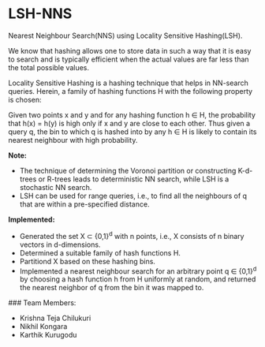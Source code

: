 # LSH-NNS
Nearest Neighbour Search(NNS) using Locality Sensitive Hashing(LSH).
<br>
<p>We know that hashing allows one to store data in such a way that it is easy to search and is typically
efficient when the actual values are far less than the total possible values.</p>
<p>Locality Sensitive Hashing is a hashing technique that helps in NN-search queries. Herein, a family of
hashing functions H with the following property is chosen:</p>
<p>Given two points x and y and for any hashing function h ∈ H, the probability that h(x) = h(y) is high
only if x and y are close to each other. Thus given a query q, the bin to which q is hashed into by any h ∈ H is
likely to contain its nearest neighbour with high probability.</p>
<p>
  <b>Note:</b> 
  <ul>
    <li>The technique of determining the Voronoi partition or constructing K-d-trees or
      R-trees leads to deterministic NN search, while LSH is a stochastic NN search.</li>
    <li>LSH can be used for range queries, i.e., to find all the neighbours of q that are within a pre-specified distance.</li>
  </ul>
</p>
<p><b>Implemented:</b></p>
<ul>
  <li>Generated the set X ⊂ {0,1}<sup>d</sup> with n points, i.e., X consists of n binary vectors in d-dimensions.</li>
  <li>Determined a suitable family of hash functions H.</li>
  <li>Partitiond X based on these hashing bins.</li>
  <li>Implemented a nearest neighbour search for an arbitrary point q ∈ {0,1}<sup>d</sup> by choosing a hash function h from H uniformly at random, and returned the nearest neighbor of q from the bin it was mapped to.</li>
</ul>
### Team Members:
<ul>
  <li>Krishna Teja Chilukuri</li>
  <li>Nikhil Kongara</li>
  <li>Karthik Kurugodu</li>
</ul>
